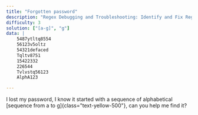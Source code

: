 ```yaml
---
title: "Forgotten password"
description: "Regex Debugging and Troubleshooting: Identify and Fix Regular Expression Issues."
difficulty: 3
solution: ["[a-g]", "g"]
data: | 
    5487ytltq8554
    56123v5oltz
    54321defaced
    Tqltv8751
    15422332
    226544
    Tvlvstq56123
    AlphA123

---
```


I lost my password, I know it started with a sequence of alphabetical [sequence from a to g]{class="text-yellow-500"}, can you help me find it?
